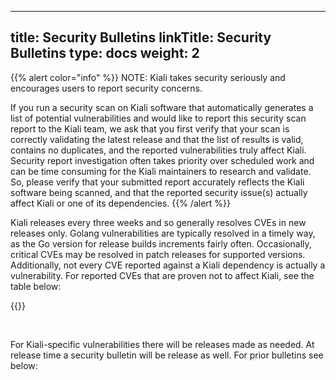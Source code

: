 
---
title: Security Bulletins
linkTitle: Security Bulletins
type: docs
weight: 2
---

{{% alert color="info" %}}
NOTE: Kiali takes security seriously and encourages users to report security concerns.

If you run a security scan on Kiali software that automatically generates a list of potential vulnerabilities and would like to report this security scan report to the Kiali team, we ask that you first verify that your scan is correctly validating the latest release and that the list of results is valid, contains no duplicates, and the reported vulnerabilities truly affect Kiali. Security report investigation often takes priority over scheduled work and can be time consuming for the Kiali maintainers to research and validate. So, please verify that your submitted report accurately reflects the Kiali software being scanned, and that the reported security issue(s) actually affect Kiali or one of its dependencies.
{{% /alert %}}

Kiali releases every three weeks and so generally resolves CVEs in new releases only.  Golang vulnerabilities are typically resolved in a timely way, as the Go version for release builds increments fairly often. Occasionally, critical CVEs may be resolved in patch releases for supported versions.  Additionally, not every CVE reported against a Kiali dependency is actually a vulnerability.  For reported CVEs that are proven not to affect Kiali, see the table below:

<!--
The table data is located at data/security/cve.yaml
The table layout HTML is located at layout/shortcodes/security-cve-table.html
-->
{{<security-cve-table>}}

<br />

For Kiali-specific vulnerabilities there will be releases made as needed.  At release time a security bulletin will be release as well. For prior bulletins see below:

